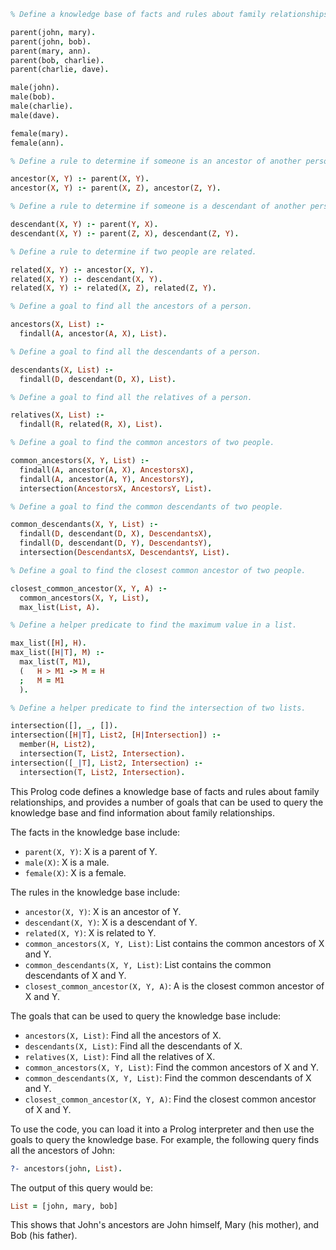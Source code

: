 ```prolog
% Define a knowledge base of facts and rules about family relationships.

parent(john, mary).
parent(john, bob).
parent(mary, ann).
parent(bob, charlie).
parent(charlie, dave).

male(john).
male(bob).
male(charlie).
male(dave).

female(mary).
female(ann).

% Define a rule to determine if someone is an ancestor of another person.

ancestor(X, Y) :- parent(X, Y).
ancestor(X, Y) :- parent(X, Z), ancestor(Z, Y).

% Define a rule to determine if someone is a descendant of another person.

descendant(X, Y) :- parent(Y, X).
descendant(X, Y) :- parent(Z, X), descendant(Z, Y).

% Define a rule to determine if two people are related.

related(X, Y) :- ancestor(X, Y).
related(X, Y) :- descendant(X, Y).
related(X, Y) :- related(X, Z), related(Z, Y).

% Define a goal to find all the ancestors of a person.

ancestors(X, List) :-
  findall(A, ancestor(A, X), List).

% Define a goal to find all the descendants of a person.

descendants(X, List) :-
  findall(D, descendant(D, X), List).

% Define a goal to find all the relatives of a person.

relatives(X, List) :-
  findall(R, related(R, X), List).

% Define a goal to find the common ancestors of two people.

common_ancestors(X, Y, List) :-
  findall(A, ancestor(A, X), AncestorsX),
  findall(A, ancestor(A, Y), AncestorsY),
  intersection(AncestorsX, AncestorsY, List).

% Define a goal to find the common descendants of two people.

common_descendants(X, Y, List) :-
  findall(D, descendant(D, X), DescendantsX),
  findall(D, descendant(D, Y), DescendantsY),
  intersection(DescendantsX, DescendantsY, List).

% Define a goal to find the closest common ancestor of two people.

closest_common_ancestor(X, Y, A) :-
  common_ancestors(X, Y, List),
  max_list(List, A).

% Define a helper predicate to find the maximum value in a list.

max_list([H], H).
max_list([H|T], M) :-
  max_list(T, M1),
  (   H > M1 -> M = H
  ;   M = M1
  ).

% Define a helper predicate to find the intersection of two lists.

intersection([], _, []).
intersection([H|T], List2, [H|Intersection]) :-
  member(H, List2),
  intersection(T, List2, Intersection).
intersection([_|T], List2, Intersection) :-
  intersection(T, List2, Intersection).
```

This Prolog code defines a knowledge base of facts and rules about family relationships, and provides a number of goals that can be used to query the knowledge base and find information about family relationships.

The facts in the knowledge base include:

* `parent(X, Y)`: X is a parent of Y.
* `male(X)`: X is a male.
* `female(X)`: X is a female.

The rules in the knowledge base include:

* `ancestor(X, Y)`: X is an ancestor of Y.
* `descendant(X, Y)`: X is a descendant of Y.
* `related(X, Y)`: X is related to Y.
* `common_ancestors(X, Y, List)`: List contains the common ancestors of X and Y.
* `common_descendants(X, Y, List)`: List contains the common descendants of X and Y.
* `closest_common_ancestor(X, Y, A)`: A is the closest common ancestor of X and Y.

The goals that can be used to query the knowledge base include:

* `ancestors(X, List)`: Find all the ancestors of X.
* `descendants(X, List)`: Find all the descendants of X.
* `relatives(X, List)`: Find all the relatives of X.
* `common_ancestors(X, Y, List)`: Find the common ancestors of X and Y.
* `common_descendants(X, Y, List)`: Find the common descendants of X and Y.
* `closest_common_ancestor(X, Y, A)`: Find the closest common ancestor of X and Y.

To use the code, you can load it into a Prolog interpreter and then use the goals to query the knowledge base. For example, the following query finds all the ancestors of John:

```prolog
?- ancestors(john, List).
```

The output of this query would be:

```prolog
List = [john, mary, bob]
```

This shows that John's ancestors are John himself, Mary (his mother), and Bob (his father).